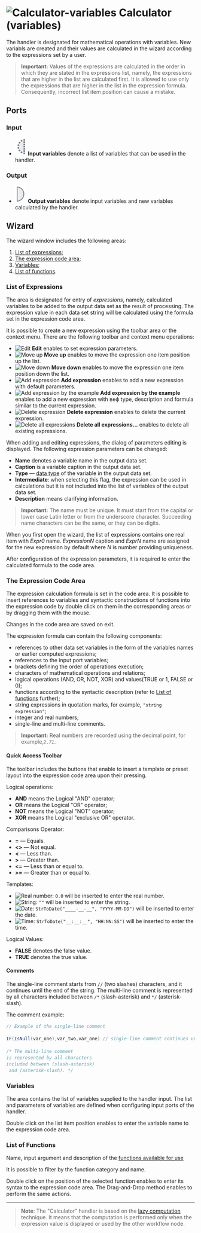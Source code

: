 # ![Calculator-variables](../../images/icons/components/calc-variables_default.svg) Calculator (variables)

The handler is designated for mathematical operations with variables. New variabls are created and their values are calculated in the wizard according to the expressions set by a user.

> **Important:** Values of the expressions are calculated in the order in which they are stated in the expressions list, namely, the expressions that are higher in the list are calculated first. It is allowed to use only the expressions that are higher in the list in the expression formula. Consequently, incorrect list item position can cause a mistake.

## Ports

### Input

* ![Input variables](../../images/icons/app/node/ports/inputs-optional/variable_inactive.svg) **Input variables** denote a list of variables that can be used in the handler.

### Output

* ![Output variables](../../images/icons/app/node/ports/outputs/variable_inactive.svg) **Output variables** denote input variables and new variables calculated by the handler.

## Wizard

The wizard window includes the following areas:

1. [List of expressions](#spisok-vyrazheniy);
2. [The expression code area](#oblast-koda-vyrazheniya);
3. [Variables](#peremennye);
4. [List of functions](#spisok-funktsiy).

### List of Expressions

The area is designated for entry of *expressions*, namely, calculated variables to be added to the output data set as the result of processing. The expression value in each data set string will be calculated using the formula set in the expression code area.

It is possible to create a new expression using the toolbar area or the context menu. There are the following toolbar and context menu operations:

* ![Edit](../../images/icons/toolbar-controls/edit_default.svg) **Edit** enables to set expression parameters.
* ![Move up](../../images/icons/toolbar-controls/up_default.svg) **Move up** enables to move the expression one item position up the list.
* ![Move down](../../images/icons/toolbar-controls/down_default.svg) **Move down** enables to move the expression one item position down the list.
* ![Add expression](../../images/icons/toolbar-controls/plus_default.svg) **Add expression** enables to add a new expression with default parameters.
* ![Add expression by the example](../../images/icons/toolbar-controls/clone_default.svg) **Add expression by the example** enables to add a new expression with веф type, description and formula similar to the current expression.
* ![Delete expression](../../images/icons/toolbar-controls/delete_default.svg) **Delete expression** enables to delete the current expression.
* ![Delete all expressions](../../images/icons/toolbar-controls/delete-all_default.svg) **Delete all expressions…** enables to delete all existing expressions.

When adding and editing expressions, the dialog of parameters editing is displayed. The following expression parameters can be changed:

* **Name** denotes a variable name in the output data set.
* **Caption** is a variable caption in the output data set.
* **Type** — [data type](../../data/datatype.md) of the variable in the output data set.
* **Intermediate**: when selecting this flag, the expression can be used in calculations but it is not included into the list of variables of the output data set.
* **Description** means clarifying information.

> **Important:** The name must be unique. It must start from the capital or lower case Latin letter or from the underscore character. Succeeding name characters can be the same, or they can be digits.

When you first open the wizard, the list of expressions contains one real item with *Expr0* name. *ExpressionN* caption and *ExprN* name are assigned for the new expression by default where *N* is number providing uniqueness.

After configuration of the expression parameters, it is required to enter the calculated formula to the code area.

### The Expression Code Area

The expression calculation formula is set in the code area. It is possible to insert references to variables and syntactic constructions of functions into the expression code by double click on them in the corresponding areas or by dragging them with the mouse.

Changes in the code area are saved on exit.

The expression formula can contain the following components:

* references to other data set variables in the form of the variables names or earlier computed expressions;
* references to the input port variables;
* brackets defining the order of operations execution;
* characters of mathematical operations and relations;
* logical operations (AND, OR, NOT, XOR) and values(TRUE or 1, FALSE or 0);
* functions according to the syntactic description (refer to [List of functions](#spisok-funktsiy) further);
* string expressions in quotation marks, for example, `"string expression"`;
* integer and real numbers;
* single-line and multi-line comments.

> **Important:** Real numbers are recorded using the decimal point, for example,*`2.71`*.

#### Quick Access Toolbar

The toolbar includes the buttons that enable to insert a template or preset layout into the expression code area upon their pressing.

Logical operations:

* **AND** means the Logical "AND" operator;
* **OR** means the Logical "OR" operator;
* **NOT** means the Logical "NOT" operator;
* **XOR** means the Logical "exclusive OR" operator.

Comparisons Operator:

* **=** — Equals.
* **<>** — Not equal.
* **<** — Less than.
* **>** — Greater than.
* **<=** — Less than or equal to.
* **>=** — Greater than or equal to.

Templates:

* ![Real number](../../images/icons/toolbar-controls/type-float_default.svg): `0.0` will be inserted to enter the real number.
* ![String](../../images/icons/toolbar-controls/type-string_default.svg): `""` will be inserted to enter the string.
* ![Date](../../images/icons/toolbar-controls/type-date_default.svg): `StrToDate("____-__-__", "YYYY-MM-DD")` will be inserted to enter the date.
* ![Time](../../images/icons/toolbar-controls/type-time_default.svg): `StrToDate("__:__:__", "HH:NN:SS")` will be inserted to enter the time.

Logical Values:

* **FALSE** denotes the false value.
* **TRUE** denotes the true value.

#### Comments

The single-line comment starts from `//` (two slashes) characters, and it continues until the end of the string. The multi-line comment is represented by all characters included between `/*` (slash-asterisk) and `*/` (asterisk-slash).

The comment example:

```java
// Example of the single-line comment

IF(IsNull(var_one),var_two,var_one) // single-line comment continues until the end of the string

/* The multi-line comment
is represented by all characters
included between (slash-asterisk)
 and (asterisk-slash). */
```

### Variables

The area contains the list of variables supplied to the handler input. The list and parameters of variables are defined when configuring input ports of the handler.

Double click on the list item position enables to enter the variable name to the expression code area.

### List of Functions

Name, input argument and description of the [functions available for use](../func/calc-func/README.md)

It is possible to filter by the function category and name.

Double click on the position of the selected function enables to enter its syntax to the expression code area. The Drag-and-Drop method enables to perform the same actions.

---

> **Note**: The "Calculator" handler is based on the [lazy computation](https://wiki.loginom.ru/articles/lazy-evaluation.html) technique. It means that the computation is performed only when the expression value is displayed or used by the other workflow node.
